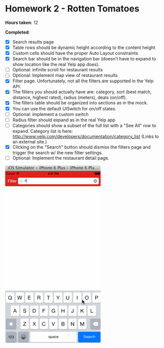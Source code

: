 # Homework 2 - Rotten Tomatoes

**Hours taken**: 12

**Completed**:
- [x] Search results page
- [x] Table rows should be dynamic height according to the content height
- [x] Custom cells should have the proper Auto Layout constraints
- [x] Search bar should be in the navigation bar (doesn't have to expand to show location like the real Yelp app does).
- [ ] Optional: infinite scroll for restaurant results
- [ ] Optional: Implement map view of restaurant results
- [x] Filter page. Unfortunately, not all the filters are supported in the Yelp API.
- [x] The filters you should actually have are: category, sort (best match, distance, highest rated), radius (meters), deals (on/off).
- [x] The filters table should be organized into sections as in the mock.
- [x] You can use the default UISwitch for on/off states.
- [ ] Optional: implement a custom switch
- [ ] Radius filter should expand as in the real Yelp app
- [ ] Categories should show a subset of the full list with a "See All" row to expand. Category list is here: http://www.yelp.com/developers/documentation/category_list (Links to an external site.)
- [x] Clicking on the "Search" button should dismiss the filters page and trigger the search w/ the new filter settings.
- [ ] Optional: Implement the restaurant detail page.

![Demo](https://raw.githubusercontent.com/bpon/ios-hw3-yelp/master/demo.gif)
